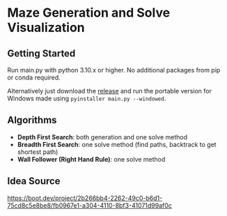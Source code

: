 # Maze Generation and Solve Visualization

## Getting Started
Run main.py with python 3.10.x or higher. No additional packages from pip or conda required.

Alternatively just download the [release]() and run the portable version for Windows made using `pyinstaller main.py --windowed`.

## Algorithms
- **Depth First Search**: both generation and one solve method
- **Breadth First Search**: one solve method (find paths, backtrack to get shortest path)
- **Wall Follower (Right Hand Rule)**: one solve method

## Idea Source
https://boot.dev/project/2b266bb4-2262-49c0-b6d1-75cd8c5e8be8/fb0967e1-a304-4110-8bf3-41071d99af0c


